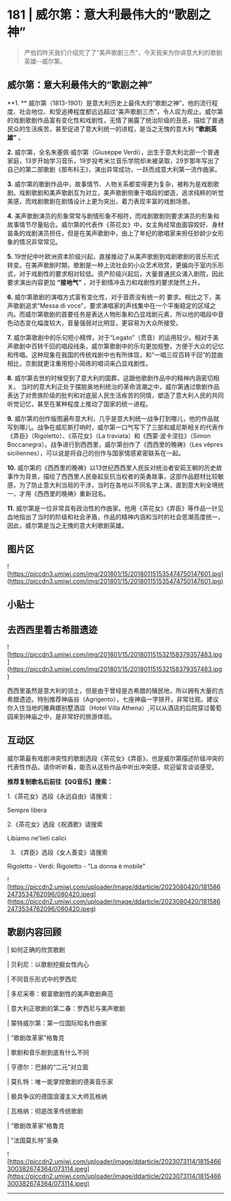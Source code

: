 # 181 | 威尔第：意大利最伟大的“歌剧之神”

> 严伯钧昨天我们介绍完了了“美声歌剧三杰”，今天我来为你讲意大利的歌剧英雄--威尔第。

## 威尔第：意大利最伟大的“歌剧之神”

 **1. ** 威尔第（1813-1901）是意大利历史上最伟大的“歌剧之神”，他的流行程度、社会地位、和受追捧程度都远远超过“美声歌剧三杰”，令人叹为观止。威尔第的戏剧歌剧作品富有变化性和戏剧性，无情了揭露了统治阶级的丑恶，描绘了普通民众的生活疾苦，甚至促进了意大利统一的进程，是当之无愧的意大利 **“歌剧英雄”** 。

 **2.** 威尔第，全名朱塞佩·威尔第（Giuseppe Verdi），出生于意大利北部一个普通家庭，13岁开始学习音乐，19岁投考米兰音乐学院却未被录取，29岁那年写出了自己的第二部歌剧《那布科王》，演出异常成功，一跃而成意大利第一流作曲家。

 **3.** 威尔第的歌剧作品中，故事情节、人物关系都变得更为复杂，被称为是戏剧歌剧。戏剧歌剧和美声歌剧互为对立，美声歌剧侧重于唱段的塑造，追求纯粹的听觉美感，而戏剧歌剧在剧情设计上更为突出，着力表现丰富的戏剧场景。

 **4.** 美声歌剧演员的形象常常与剧情形象不相符，而戏剧歌剧则要求演员的形象和故事情节尽量贴合。威尔第的代表作《茶花女》中，女主角经常由面容姣好、身材苗条的戏剧演员担任，但是在美声歌剧中，由上了年纪的歌唱家来担任妙龄少女形象的情况非常常见。

 **5.** 19世纪中叶欧洲资本阶级兴起，直接推动了从美声歌剧到戏剧歌剧的音乐形式转变。在美声歌剧时期，歌剧是一种上流社会的小众艺术欣赏，更偏向于室内乐形式，对于戏剧性的要求相对较低。资产阶级兴起后，大量普通民众涌入剧院，因此要求演出内容更加 **“接地气”** ，对于剧情冲击力和戏剧性的要求陡然上升。

 **6.** 威尔第歌剧的演唱方式富有变化性，对于音质没有统一的 要求。相比之下，美声歌剧追求“Messa di voce”，要求演唱家的声线集中在一个平衡稳定的区域之内。而威尔第歌剧的首要任务是表达人物形象和凸显戏剧元素，所以他的唱段中音色动态变化幅度较大，音量强弱对比明显，更容易为大众所接受。

 **7.** 威尔第歌剧中的乐句短小精悍，对于“Legato”（贯音）的运用较少。相对于美声歌剧中百转千回的唱段线条，威尔第歌剧中的乐句更加规整，方便于大众的记忆和传唱。这种现象在我国的传统戏剧中也有所体现，和“一唱三叹百转千回”的昆曲相比，京剧就更注重用短小简练的唱词来凸显戏剧性。

 **8.** 威尔第去世的时候受到了意大利的国葬，这跟他歌剧作品中的精神内涵密切相关。 当时的意大利正处于摆脱奥地利统治的革命浪潮之中，威尔第通过歌剧作品表达了对贵族阶级的批判和对底层人民生活疾苦的同情，塑造了意大利人民的共同听觉记忆，甚至在某种程度上推动了国家的统一进程。

 **9.** 威尔第的创作版图遍布意大利，几乎是意大利统一战争打到哪儿，他的作品就写到哪儿。战争在威尼斯打响时，威尔第一口气写下了三部和威尼斯相关的代表作《弄臣》（Rigoletto）、《茶花女》（La traviata）和《西蒙·波卡涅拉》（Simon Boccanegra）。战争进行到西西里，威尔第创作了《西西里的晚祷》（Les vêpres siciliennes），可以说是将自己的创作与国家情感紧密联系在一起。

 **10.** 威尔第的《西西里的晚祷》以13世纪西西里人民反对统治者安茹王朝的历史故事作为背景，描绘了西西里人民奋起反抗当权者的英勇故事，这部作品题材比较敏感，为了防止意大利当局的干涉，当时在各地以不同名字上演，直到意大利全境统一，才用《西西里的晚祷》重新冠名。

 **11.** 威尔第是一位非常具有政治性的作曲家。他用《茶花女》《弄臣》等作品一针见血地指出了当时的阶级和社会矛盾，作品的精神内涵和当时的社会思潮高度统一，因此，威尔第是当之无愧的意大利歌剧英雄。

## 图片区

![https://piccdn3.umiwi.com/img/201801/15/201801151535474750147601.jpg](https://piccdn3.umiwi.com/img/201801/15/201801151535474750147601.jpg)

## 小贴士

##  去西西里看古希腊遗迹

![https://piccdn3.umiwi.com/img/201801/15/201801151532158379357483.jpg](https://piccdn3.umiwi.com/img/201801/15/201801151532158379357483.jpg)

西西里虽然是意大利的领土，但是由于曾经是古希腊的殖民地，所以拥有大量的古希腊遗迹。特别推荐神庙谷（Agrigento），七座神庙一字排开，非常壮观。建议你入住当地的雅典娜别墅酒店（Hotel Villa Athena）,可以从酒店的后院穿过葡萄园来到神庙之中，是非常好的旅游体验。

## 互动区

威尔第最有戏剧冲突性的歌剧选段《茶花女》《弄臣》，也是威尔第描述阶级冲突的代表性作品，请你听听看，能否从这些作品中听出冲突感，欢迎留言谈谈感受。

 **推荐复制歌名后前往【QQ音乐】搜索：**

1.《茶花女》选段《永远自由》请搜索：

Sempre libera

2.《茶花女》选段《祝酒歌》请搜索

Libiamo ne'lieti calici

3. 《弄臣》选段《女人善变》请搜索

Rigoletto - Verdi: Rigoletto - "La donna è mobile"

![https://piccdn2.umiwi.com/uploader/image/ddarticle/2023080420/1815862473534762096/080420.jpeg](https://piccdn2.umiwi.com/uploader/image/ddarticle/2023080420/1815862473534762096/080420.jpeg)

## 歌剧内容回顾

| 如何正确的欣赏歌剧

| 贝利尼：以歌剧挖掘女性内心

| 不同音乐形式中的罗西尼

| 多尼采蒂：极富歌剧性的美声歌剧典范

| 意大利正歌剧的第二春：罗西尼与美声歌剧

| 蒙特威尔第：第一位国际知名作曲家

| “歌剧改革家”格鲁克

| 歌剧和音乐剧到底有什么不同

| 亨德尔：巴赫的“二元”对立面

| 莫扎特：唯一能掌控歌剧的德奥音乐家

| 极具争议的德国浪漫主义大师瓦格纳

| 瓦格纳：彻底改革传统歌剧

| “歌剧改革家”格鲁克

| “法国莫扎特”圣桑

![https://piccdn2.umiwi.com/uploader/image/ddarticle/2023073114/1815466300382674364/073114.jpeg](https://piccdn2.umiwi.com/uploader/image/ddarticle/2023073114/1815466300382674364/073114.jpeg)

---
